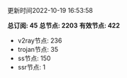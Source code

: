 更新时间2022-10-19 16:53:58

**总订阅: 45**
**总节点: 2203**
**有效节点: 422**
- v2ray节点: 236
- trojan节点: 35
- ss节点: 150
- ssr节点: 1
